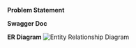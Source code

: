 **Problem Statement**

**Swagger Doc**

**ER Diagram**
![Entity Relationship Diagram](https://github.com/user-attachments/assets/0526dfd5-a54a-4f01-95e7-85b083a1fa38)
